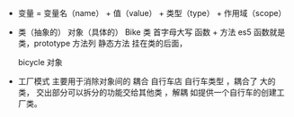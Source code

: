 - 变量 =  变量名（name） + 值（value） + 类型（type） + 作用域（scope）

- 类（抽象的） 对象（具体的）
  Bike 类 首字母大写 函数 + 方法  es5 函数就是类，prototype 方法列
  静态方法 挂在类的后面，

  bicycle 对象 

- 工厂模式 
  主要用于消除对象间的 耦合 
  自行车店 自行车类型 ，耦合了
  大的类， 交出部分可以拆分的功能交给其他类 ，解耦
  如提供一个自行车的创建工厂类。